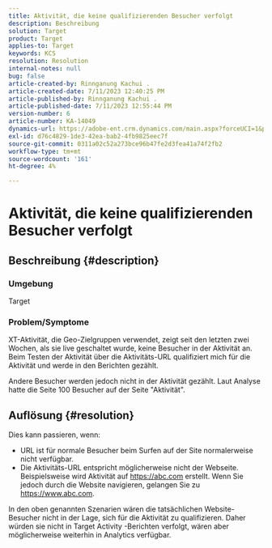 ```yaml
---
title: Aktivität, die keine qualifizierenden Besucher verfolgt
description: Beschreibung
solution: Target
product: Target
applies-to: Target
keywords: KCS
resolution: Resolution
internal-notes: null
bug: false
article-created-by: Rinnganung Kachui .
article-created-date: 7/11/2023 12:40:25 PM
article-published-by: Rinnganung Kachui .
article-published-date: 7/11/2023 12:55:44 PM
version-number: 6
article-number: KA-14049
dynamics-url: https://adobe-ent.crm.dynamics.com/main.aspx?forceUCI=1&pagetype=entityrecord&etn=knowledgearticle&id=73b18217-e81f-ee11-9cbe-6045bd006e5a
exl-id: d76c4829-1de3-42ea-bab2-4fb9825eec7f
source-git-commit: 0311a02c52a273bce96b47fe2d3fea41a74f2fb2
workflow-type: tm+mt
source-wordcount: '161'
ht-degree: 4%

---
```


# Aktivität, die keine qualifizierenden Besucher verfolgt

## Beschreibung {#description}


### <b>Umgebung</b>

Target

### <b>Problem/Symptome</b>

XT-Aktivität, die Geo-Zielgruppen verwendet, zeigt seit den letzten zwei Wochen, als sie live geschaltet wurde, keine Besucher in der Aktivität an. Beim Testen der Aktivität über die Aktivitäts-URL qualifiziert mich für die Aktivität und werde in den Berichten gezählt.

Andere Besucher werden jedoch nicht in der Aktivität gezählt. Laut Analyse hatte die Seite 100 Besucher auf der Seite &quot;Aktivität&quot;.


## Auflösung {#resolution}


Dies kann passieren, wenn:

- URL ist für normale Besucher beim Surfen auf der Site normalerweise nicht verfügbar.
- Die Aktivitäts-URL entspricht möglicherweise nicht der Webseite. Beispielsweise wird Aktivität auf https://abc.com erstellt. Wenn Sie jedoch durch die Website navigieren, gelangen Sie zu https://www.abc.com.


In den oben genannten Szenarien wären die tatsächlichen Website-Besucher nicht in der Lage, sich für die Aktivität zu qualifizieren. Daher würden sie nicht in Target Activity -Berichten verfolgt, wären aber möglicherweise weiterhin in Analytics verfügbar.
